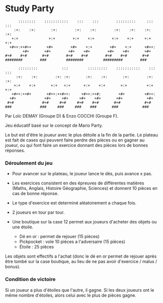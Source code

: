 # Study Party

```
      ::::::::    :::::::::::    :::    :::        :::::::::     :::   ::: 
    :+:    :+:       :+:        :+:    :+:        :+:    :+:    :+:   :+:  
   +:+              +:+        +:+    +:+        +:+    +:+     +:+ +:+    
  +#++:++#++       +#+        +#+    +:+        +#+    +:+      +#++:      
        +#+       +#+        +#+    +#+        +#+    +#+       +#+        
#+#    #+#       #+#        #+#    #+#        #+#    #+#       #+#         
########        ###         ########         #########        ###  

      :::::::::           :::         :::::::::    :::::::::::    :::   ::: 
     :+:    :+:        :+: :+:       :+:    :+:       :+:        :+:   :+:  
    +:+    +:+       +:+   +:+      +:+    +:+       +:+         +:+ +:+    
   +#++:++#+       +#++:++#++:     +#++:++#:        +#+         +#++:      
  +#+             +#+     +#+     +#+    +#+       +#+           +#+        
 #+#             #+#     #+#     #+#    #+#       #+#           #+#         
###             ###     ###     ###    ###       ###           ###          
```

Par Loïc DEMAY (Groupe D) & Enzo COCCHI (Groupe F).

Jeu éducatif basé sur le concept de Mario Party.

Le but est d'être le joueur avec le plus détoile a la fin de la partie. Le plateau est fait de cases qui peuvent faire perdre des pièces ou en gagner au joueur, ou qui font faire un exercice donnant des pièces lors de bonnes réponses.

### Déroulement du jeu

- Pour avancer sur le plateau, le joueur lance le dès, puis avance x pas.

- Les exercices consistent en des épreuves de différentes matières (Maths, Anglais, Histoire Géographie, Sciences) et donnent 10 pièces en cas de bonne réponse.

- Le type d'exercice est determiné aléatoirement a chaque fois.

- 2 joueurs en tour par tour.

- Une boutique sur la case 12 permet aux joueurs d'acheter des objets ou une étoile.
	- Dé en or : permet de rejouer (15 pièces)
	- Pickpocket : vole 10 pièces a l'adversaire (15 pièces)
	- Étoile : 25 pièces

Les objets sont effectifs a l'achat (donc le dé en or permet de rejouer après être tombé sur la case boutique, au lieu de ne pas avoir d'exercice / malus / bonus).

### Condition de victoire

Si un joueur a plus d'étoiles que l'autre, il gagne.
Si les deux joueurs ont le même nombre d'étoiles, alors celui avec le plus de pièces gagne.